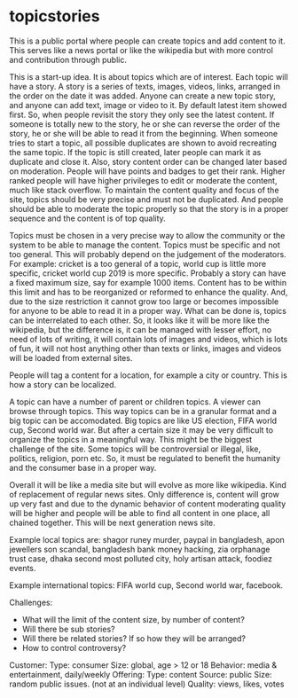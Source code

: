# topicstories
This is a public portal where people can create topics and add content to it. This serves like a news portal or like the wikipedia but with more control and contribution through public.

This is a start-up idea. It is about topics which are of interest. Each topic will have a story. A story is a series of texts, images, videos, links, arranged in the order on the date it was added. Anyone can create a new topic story, and anyone can add text, image or video to it. By default latest item showed first. So, when people revisit the story they only see the latest content. If someone is totally new to the story, he or she can reverse the order of the story, he or she will be able to read it from the beginning. When someone tries to start a topic, all possible duplicates are shown to avoid recreating the same topic. If the topic is still created, later people can mark it as duplicate and close it. Also, story content order can be changed later based on moderation. People will have points and badges to get their rank. Higher ranked people will have higher privileges to edit or moderate the content, much like stack overflow. To maintain the content quality and focus of the site, topics should be very precise and must not be duplicated. And people should be able to moderate the topic properly so that the story is in a proper sequence and the content is of top quality.

Topics must be chosen in a very precise way to allow the community or the system to be able to manage the content. Topics must be specific and not too general. This will probably depend on the judgement of the moderators. For example: cricket is a too general of a topic, world cup is little more specific, cricket world cup 2019 is more specific. Probably a story can have a fixed maximum size, say for example 1000 items. Content has to be within this limit and has to be reorganized or reformed to enhance the quality. And, due to the size restriction it cannot grow too large or becomes impossible for anyone to be able to read it in a proper way. What can be done is, topics can be interrelated to each other. So, it looks like it will be more like the wikipedia, but the difference is, it can be managed with lesser effort, no need of lots of writing, it will contain lots of images and videos, which is lots of fun, it will not host anything other than texts or links, images and videos will be loaded from external sites.

People will tag a content for a location, for example a city or country. This is how a story can be localized.

A topic can have a number of parent or children topics. A viewer can browse through topics. This way topics can be in a granular format and a big topic can be accomodated. Big topics are like US election, FIFA world cup, Second world war. But after a certain size it may be very difficult to organize the topics in a meaningful way. This might be the biggest challenge of the site. Some topics will be controversial or illegal, like, politics, religion, porn etc. So, it must be regulated to benefit the humanity and the consumer base in a proper way.

Overall it will be like a media site but will evolve as more like wikipedia. Kind of replacement of regular news sites. Only difference is, content will grow up very fast and due to the dynamic behavior of content moderating quality will be higher and people will be able to find all content in one place, all chained together. This will be next generation news site.

Example local topics are: shagor runey murder, paypal in bangladesh, apon jewellers son scandal, bangladesh bank money hacking, zia orphanage trust case, dhaka second most polluted city, holy artisan attack, foodiez events.

Example international topics: FIFA world cup, Second world war, facebook.

Challenges:
- What will the limit of the content size, by number of content?
- Will there be sub stories?
- Will there be related stories? If so how they will be arranged?
- How to control controversy?


Customer:
  Type: consumer
  Size: global, age > 12 or 18
  Behavior: media & entertainment, daily/weekly
Offering:
  Type: content
  Source: public
  Size: random public issues. (not at an individual level)
  Quality: views, likes, votes
